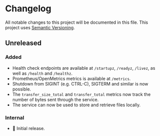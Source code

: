 # Changelog

All notable changes to this project will be documented in this file.
This project uses [Semantic Versioning](https://semver.org/spec/v2.0.0.html).

## Unreleased

### Added

- Health check endpoints are available at `/startupz`, `/readyz`,
  `/livez`, as well as `/health` and `/healthz`.
- Prometheus/OpenMetrics metrics is available at `/metrics`.
- Shutdown from SIGINT (e.g. CTRL-C), SIGTERM and similar is now possible.
- The `transfer_size_total` and `transfer_total` metrics now track the number of bytes sent through the service.
- The service can now be used to store and retrieve files locally.

### Internal

- 🎉 Initial release.
